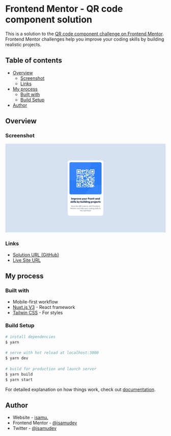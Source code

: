 # Frontend Mentor - QR code component solution

This is a solution to the [QR code component challenge on Frontend Mentor](https://www.frontendmentor.io/challenges/qr-code-component-iux_sIO_H). Frontend Mentor challenges help you improve your coding skills by building realistic projects.

## Table of contents

- [Overview](#overview)
  - [Screenshot](#screenshot)
  - [Links](#links)
- [My process](#my-process)
  - [Built with](#built-with)
  - [Build Setup](#build-etup)
- [Author](#author)

## Overview

### Screenshot

![](./docs/screenshot.jpg)

### Links

- [Solution URL (GitHub)](https://github.com/isamudev/challenge-qr-code-component)
- [Live Site URL](https://qr-code-component.challenge.isamu.dev)

## My process

### Built with

- Mobile-first workflow
- [Nuxt.js V3](https://v3.nuxtjs.org/) - React framework
- [Tailwin CSS](https://tailwindcss.com/) - For styles

### Build Setup

```bash
# install dependencies
$ yarn

# serve with hot reload at localhost:3000
$ yarn dev

# build for production and launch server
$ yarn build
$ yarn start
```

For detailed explanation on how things work, check out [documentation](https://nuxtjs.org).

## Author

- Website - [isamu.](https://isamu.dev)
- Frontend Mentor - [@isamudev](https://www.frontendmentor.io/profile/isamudev)
- Twitter - [@isamudev](https://www.twitter.com/isamudev)
